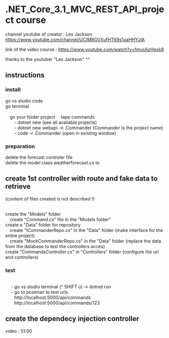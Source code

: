 # .NET_Core_3.1_MVC_REST_API_project course

channel youtube of creator : Les Jackson https://www.youtube.com/channel/UCIMRGVXufHT69s1uaHHYJIA

link of the video course : https://www.youtube.com/watch?v=fmvcAzHpsk8

thanks to the youtuber "Les Jackson" ^^


## instructions

### install

go vs studio code
<br/>go terminal
<br/><br/>&emsp;go your folder project
&emsp;tape commands
<br/>&emsp;&emsp;- dotnet new (see all available projects)
<br/>&emsp;&emsp;- dotnet new webapi -n .Commander (Commander is the  project name)
<br/>&emsp;&emsp;- code -r .Commander (open in existing window)

### preparation
delete the forecast controler file
<br/>delete the model class weatherforecast.cs to

## create 1st controller with route and fake data to retrieve

(content of files created is not described !)

<br/>create the "Models" folder
<br/>&emsp;create "Command.cs" file in the "Models folder" 
<br/>create a "Data" folder for repository
<br/>&emsp;create "ICommanderRepo.cs" in the "Data" folder (make interface for the entire project)
<br/>&emsp;create "MockCommanderRepo.cs" in the "Data" folder (replace the data from the database to test the controllers acces)
<br/> create "CommandsController.cs" in "Controllers" folder (configure the url and controllers)

### test
<br/>&emsp; - go vs studio terminal (^ SHIFT ù) -> dotnet run
<br/>&emsp; - go to postman to test urls
<br/>&emsp;&emsp;http://localhost:5000/api/commands
<br/>&emsp;&emsp;http://localhost:5000/api/commands/123

## create the dependecy injection controller

video : 51:00









